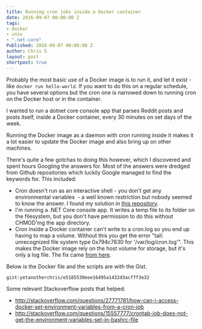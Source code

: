 ```yaml
---
title: Running cron jobs inside a Docker container
date: 2016-09-07 00:00:00 Z
tags:
- docker
- unix
- ".net-core"
Published: 2016-09-07 00:00:00 Z
author: Chris S
layout: post
shortpost: true
---
```


Probably the most basic use of a Docker image is to run it, and let it exist - like `docker run hello-world`. If you want to do this on a regular schedule, you have several options but the cron one is narrowed down to running cron on the Docker host or in the container.

I wanted to run a dotnet core console app that parses Reddit posts and posts itself, inside a Docker container, every 30 minutes on set days of the week.

Running the Docker image as a daemon with cron running inside it makes it a lot easier to update the Docker image and also bring up on other machines.

There's quite a few gotchas to doing this however, which I discovered and spent hours Googling the answers for. Most of the answers were dredged from Github repositories which luckily Google managed to find the keywords for. This included:

* Cron doesn't run as an interactive shell - you don't get any environmental variables  - a well known restriction but nobody seemed to know the answer. I found my solution in [this repository](https://github.com/draffensperger/postgres-s3-backup).
* I'm running a .NET Core console app. It writes a temp file to its folder on the filesystem, but you don't have permission to do this without CHMOD'ing the app directory.
* Cron inside a Docker container can't write to a cron.log so you end up having to map a volume. Without this you get the error "tail: unrecognized file system type 0x794c7630 for '/var/log/cron.log'". This makes the Docker image rely on the host volume for storage, but it's only a log file. The fix came [from here](https://github.com/bringnow/docker-letsencrypt-manager/commit/7a157dcd05ea8e745ec604734f6e7aa2e9e7b7cc).


Below is the Docker file and the scripts are with the Gist.

`gist:yetanotherchris/e5185530eee16495a1432d3acf7f3e32`

Some relevant Stackoverflow posts that helped:

- http://stackoverflow.com/questions/27771781/how-can-i-access-docker-set-environment-variables-from-a-cron-job
- http://stackoverflow.com/questions/15557777/crontab-job-does-not-get-the-environment-variables-set-in-bashrc-file
